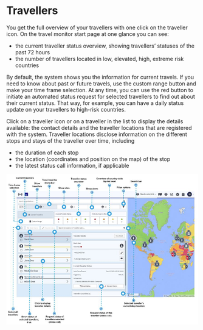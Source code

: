# Travellers

You get the full overview of your travellers with one click on the traveller icon. On the travel monitor start page at one glance you can see:

* the current traveller status overview, showing travellers’ statuses of the past 72 hours
* the number of travellers located in low, elevated, high, extreme risk countries 

By default, the system shows you the information for current travels. If you need to know about past or future travels, use the custom range button and make your time frame selection. At any time, you can use the red button to initiate an automated status request for selected travellers to find out about their current status. That way, for example, you can have a daily status update on your travellers to high-risk countries.

Click on a traveller icon or on a traveller in the list to display the details available: the contact details and the traveller locations that are registered with the system. Traveller locations disclose information on the different stops and stays of the traveller over time, including

* the duration of each stop 
* the location \(coordinates and position on the map\) of the stop 
* the latest status call information, if applicable

![](../../.gitbook/assets/tm_img02%20%282%29.JPG)


